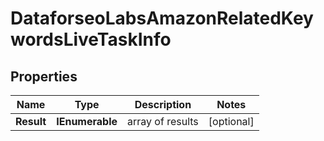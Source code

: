 # DataforseoLabsAmazonRelatedKeywordsLiveTaskInfo


## Properties

| Name | Type | Description | Notes |
|------------ | ------------- | ------------- | -------------|
**Result** | **IEnumerable<DataforseoLabsAmazonRelatedKeywordsLiveResultInfo>** | array of results |[optional]|